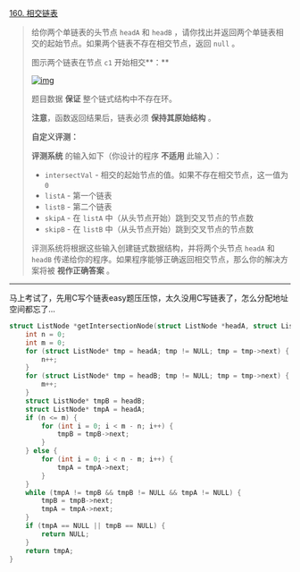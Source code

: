 [160. 相交链表](https://leetcode.cn/problems/intersection-of-two-linked-lists/)

>给你两个单链表的头节点 `headA` 和 `headB` ，请你找出并返回两个单链表相交的起始节点。如果两个链表不存在相交节点，返回 `null` 。
>
>图示两个链表在节点 `c1` 开始相交**：**
>
>[![img](https://assets.leetcode-cn.com/aliyun-lc-upload/uploads/2018/12/14/160_statement.png)](https://assets.leetcode-cn.com/aliyun-lc-upload/uploads/2018/12/14/160_statement.png)
>
>题目数据 **保证** 整个链式结构中不存在环。
>
>**注意**，函数返回结果后，链表必须 **保持其原始结构** 。
>
>**自定义评测：**
>
>**评测系统** 的输入如下（你设计的程序 **不适用** 此输入）：
>
>- `intersectVal` - 相交的起始节点的值。如果不存在相交节点，这一值为 `0`
>- `listA` - 第一个链表
>- `listB` - 第二个链表
>- `skipA` - 在 `listA` 中（从头节点开始）跳到交叉节点的节点数
>- `skipB` - 在 `listB` 中（从头节点开始）跳到交叉节点的节点数
>
>评测系统将根据这些输入创建链式数据结构，并将两个头节点 `headA` 和 `headB` 传递给你的程序。如果程序能够正确返回相交节点，那么你的解决方案将被 **视作正确答案** 。

---

马上考试了，先用C写个链表easy题压压惊，太久没用C写链表了，怎么分配地址空间都忘了...

```c
struct ListNode *getIntersectionNode(struct ListNode *headA, struct ListNode *headB) {
    int n = 0;
    int m = 0;
    for (struct ListNode* tmp = headA; tmp != NULL; tmp = tmp->next) {
        n++;
    }
    for (struct ListNode* tmp = headB; tmp != NULL; tmp = tmp->next) {
        m++;
    }
    struct ListNode* tmpB = headB;
    struct ListNode* tmpA = headA;
    if (n <= m) {
        for (int i = 0; i < m - n; i++) {
            tmpB = tmpB->next;
        }
    } else {
        for (int i = 0; i < n - m; i++) {
            tmpA = tmpA->next;
        }
    }
    while (tmpA != tmpB && tmpB != NULL && tmpA != NULL) {
        tmpB = tmpB->next;
        tmpA = tmpA->next;
    }
    if (tmpA == NULL || tmpB == NULL) {
        return NULL;
    }
    return tmpA;
}
```


